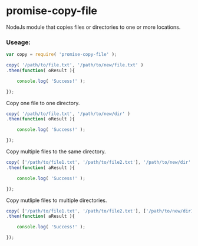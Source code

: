 # promise-copy-file
NodeJs module that copies files or directories to one or more locations.

### Useage:

```js
var copy = require( 'promise-copy-file' );

copy( '/path/to/file.txt', '/path/to/new/file.txt' )
.then(function( oResult ){

    console.log( 'Success!' );

});
```

Copy one file to one directory.

```js
copy( '/path/to/file.txt', '/path/to/new/dir' )
.then(function( oResult ){

    console.log( 'Success!' );

});
```

Copy multiple files to the same directory.

```js
copy( ['/path/to/file1.txt', '/path/to/file2.txt'], '/path/to/new/dir' )
.then(function( aResult ){

    console.log( 'Success!' );

});
```

Copy mutliple files to multiple directories.

```js
copy( ['/path/to/file1.txt', '/path/to/file2.txt'], ['/path/to/new/dir1','/path/to/new/dir2'] )
.then(function( aResult ){

    console.log( 'Success!' );

});
```